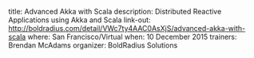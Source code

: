 title: Advanced Akka with Scala
description: Distributed Reactive Applications using Akka and Scala
link-out: http://boldradius.com/detail/VWc7ty4AAC0AsXjS/advanced-akka-with-scala
where: San Francisco/Virtual
when: 10 December 2015
trainers: Brendan McAdams
organizer: BoldRadius Solutions
